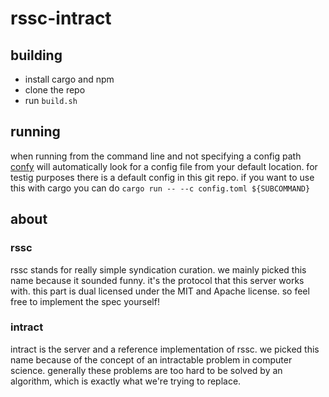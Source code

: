 # rssc-intract

## building
- install cargo and npm
- clone the repo
- run `build.sh`

## running
when running from the command line and not specifying a config path
[confy](https://crates.io/crates/confy) will automatically look for a config file from your default location.
for testig purposes there is a default config in this git repo.
if you want to use this with cargo you can do `cargo run -- --c config.toml ${SUBCOMMAND}`

## about
### rssc
rssc stands for really simple syndication curation.
we mainly picked this name because it sounded funny.
it's the protocol that this server works with.
this part is dual licensed under the MIT and Apache license.
so feel free to implement the spec yourself!

### intract
intract is the server and a reference implementation of rssc.
we picked this name because of the concept of an intractable problem in computer science.
generally these problems are too hard to be solved by an algorithm, which is exactly what we're trying to replace.
